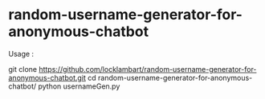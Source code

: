 # random-username-generator-for-anonymous-chatbot


Usage :

git clone https://github.com/locklambart/random-username-generator-for-anonymous-chatbot.git
cd random-username-generator-for-anonymous-chatbot/
python usernameGen.py

